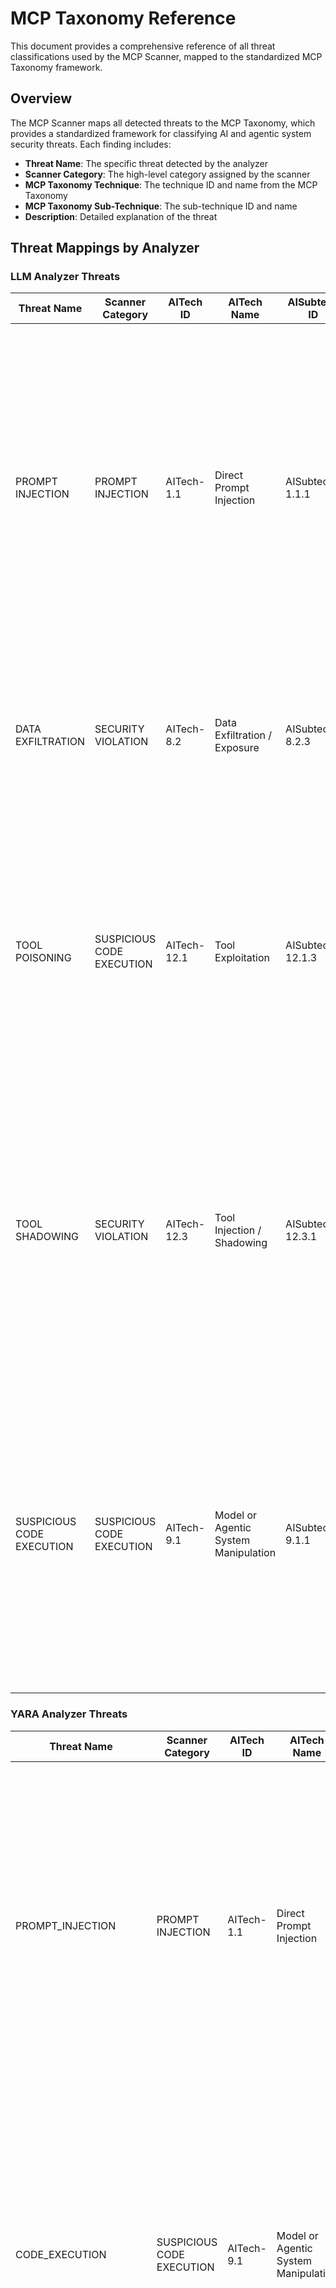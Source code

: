 # MCP Taxonomy Reference

This document provides a comprehensive reference of all threat classifications used by the MCP Scanner, mapped to the standardized MCP Taxonomy framework.

## Overview

The MCP Scanner maps all detected threats to the MCP Taxonomy, which provides a standardized framework for classifying AI and agentic system security threats. Each finding includes:

- **Threat Name**: The specific threat detected by the analyzer
- **Scanner Category**: The high-level category assigned by the scanner
- **MCP Taxonomy Technique**: The technique ID and name from the MCP Taxonomy
- **MCP Taxonomy Sub-Technique**: The sub-technique ID and name
- **Description**: Detailed explanation of the threat

## Threat Mappings by Analyzer

### LLM Analyzer Threats

| Threat Name | Scanner Category | AITech ID | AITech Name | AISubtech ID | AISubtech Name | Description |
|-------------|------------------|-----------|-------------|--------------|----------------|-------------|
| PROMPT INJECTION | PROMPT INJECTION | AITech-1.1 | Direct Prompt Injection | AISubtech-1.1.1 | Instruction Manipulation (Direct Prompt Injection) | Adversarial attack that attempts to alter or control the output of a LLM or other related systems by providing instructions (via prompt) that override existing instructions and/or bypass model alignment or guardrails. A prompt injection technique is any transformation that preserves the intent of the input. |
| DATA EXFILTRATION | SECURITY VIOLATION | AITech-8.2 | Data Exfiltration / Exposure | AISubtech-8.2.3 | Data Exfiltration via Agent Tooling | Unintentional and/or unauthorized exposure or exfiltration of sensitive information, such as private data, intellectual property, and proprietary algorithms. |
| TOOL POISONING | SUSPICIOUS CODE EXECUTION | AITech-12.1 | Tool Exploitation | AISubtech-12.1.3 | Tool Poisoning | Altering the configuration, dependencies, or outputs of legitimate MCP tools to manipulate their behavior or responses, resulting in deceptive outputs, privilege escalation, or propagation of corrupted data across interconnected agentic or model-driven systems. |
| TOOL SHADOWING | SECURITY VIOLATION | AITech-12.3 | Tool Injection / Shadowing | AISubtech-12.3.1 | Tool Shadowing | Disguising, substituting or duplicating legitimate tools within an MCP server or tool registry, enabling malicious tools with identical or similar identifiers to intercept or replace trusted tool calls, leading to unauthorized actions, data exfiltration, or redirection of legitimate operations. |
| SUSPICIOUS CODE EXECUTION | SUSPICIOUS CODE EXECUTION | AITech-9.1 | Model or Agentic System Manipulation | AISubtech-9.1.1 | Code Execution | Autonomously generating, interpreting, or executing code, leading to unsolicited or unauthorized code execution targeted to large language models (LLMs), or agentic frameworks, systems (including MCP, A2A) often include integrated code interpreter or tool execution components. |

### YARA Analyzer Threats

| Threat Name | Scanner Category | AITech ID | AITech Name | AISubtech ID | AISubtech Name | Description |
|-------------|------------------|-----------|-------------|--------------|----------------|-------------|
| PROMPT_INJECTION | PROMPT INJECTION | AITech-1.1 | Direct Prompt Injection | AISubtech-1.1.1 | Instruction Manipulation (Direct Prompt Injection) | Adversarial attack that attempts to alter or control the output of a LLM or other related systems by providing instructions (via prompt) that override existing instructions and/or bypass model alignment or guardrails. A prompt injection technique is any transformation that preserves the intent of the input. |
| CODE_EXECUTION | SUSPICIOUS CODE EXECUTION | AITech-9.1 | Model or Agentic System Manipulation | AISubtech-9.1.1 | Code Execution | Autonomously generating, interpreting, or executing code, leading to unsolicited or unauthorized code execution targeted to large language models (LLMs), or agentic frameworks, systems (including MCP, A2A) often include integrated code interpreter or tool execution components. |
| COMMAND_INJECTION | SUSPICIOUS CODE EXECUTION | AITech-1.4 | Injection Attacks (SQL, Command Execution, XSS) | AISubTech-1.4.1 | Injection Attacks (SQL, Command Execution, XSS) | Injecting malicious payloads such as SQL queries, command sequences, or scripts into MCP servers or tools that process model or user input, leading to data exposure, remote code execution, or compromise of the underlying system environment. |
| CREDENTIAL_HARVESTING | SECURITY VIOLATION | AITech-8.2 | Data Exfiltration / Exposure | AISubtech-8.2.3 | Data Exfiltration via Agent Tooling | Unintentional and/or unauthorized exposure or exfiltration of sensitive information, such as private data, intellectual property, and proprietary algorithms. |
| SCRIPT_INJECTION | SUSPICIOUS CODE EXECUTION | AITech-1.4 | Injection Attacks (SQL, Command Execution, XSS) | AISubTech-1.4.1 | Injection Attacks (SQL, Command Execution, XSS) | Injecting malicious payloads such as SQL queries, command sequences, or scripts into MCP servers or tools that process model or user input, leading to data exposure, remote code execution, or compromise of the underlying system environment. |
| SQL_INJECTION | SUSPICIOUS CODE EXECUTION | AITech-1.4 | Injection Attacks (SQL, Command Execution, XSS) | AISubTech-1.4.1 | Injection Attacks (SQL, Command Execution, XSS) | Injecting malicious payloads such as SQL queries, command sequences, or scripts into MCP servers or tools that process model or user input, leading to data exposure, remote code execution, or compromise of the underlying system environment. |
| SYSTEM_MANIPULATION | SECURITY VIOLATION | AITech-9.1 | Model or Agentic System Manipulation | AISubtech-9.1.2 | System Access | Manipulating or accessing underlying system resources without authorization, leading to unsolicited modification or deletion of files, registries, or permissions through model-driven or agent-executed commands system. |

### AI Defense API Analyzer Threats

| Threat Name | Scanner Category | AITech ID | AITech Name | AISubtech ID | AISubtech Name | Description |
|-------------|------------------|-----------|-------------|--------------|----------------|-------------|
| PROMPT INJECTION | PROMPT INJECTION | AITech-1.1 | Direct Prompt Injection | AISubtech-1.1.1 | Instruction Manipulation (Direct Prompt Injection) | Adversarial attack that attempts to alter or control the output of a LLM or other related systems by providing instructions (via prompt) that override existing instructions and/or bypass model alignment or guardrails. A prompt injection technique is any transformation that preserves the intent of the input. |
| HARASSMENT | SOCIAL ENGINEERING | AITech-15.1 | Output Manipulation | AISubtech-15.1.1 | Toxic / Unsafe / Inaccurate Content Generation | Generating or facilitating toxic, unsafe, or inaccurate content - such as text, images, or audio - that bypasses or subverts model safety guardrails, resulting from manipulated prompts, unsafe tool use, or compromised content moderation controls. |
| HATE SPEECH | SOCIAL ENGINEERING | AITech-15.1 | Output Manipulation | AISubtech-15.1.1 | Toxic / Unsafe / Inaccurate Content Generation | Generating or facilitating toxic, unsafe, or inaccurate content - such as text, images, or audio - that bypasses or subverts model safety guardrails, resulting from manipulated prompts, unsafe tool use, or compromised content moderation controls. |
| TOXIC CONTENT | SOCIAL ENGINEERING | AITech-15.1 | Output Manipulation | AISubtech-15.1.1 | Toxic / Unsafe / Inaccurate Content Generation | Generating or facilitating toxic, unsafe, or inaccurate content - such as text, images, or audio - that bypasses or subverts model safety guardrails, resulting from manipulated prompts, unsafe tool use, or compromised content moderation controls. |
| VIOLENCE | MALICIOUS BEHAVIOR | AITech-15.1 | Output Manipulation | AISubtech-15.1.1 | Toxic / Unsafe / Inaccurate Content Generation | Generating or facilitating toxic, unsafe, or inaccurate content - such as text, images, or audio - that bypasses or subverts model safety guardrails, resulting from manipulated prompts, unsafe tool use, or compromised content moderation controls. |
| SUSPICIOUS CODE EXECUTION | SUSPICIOUS CODE EXECUTION | AITech-9.1 | Model or Agentic System Manipulation | AISubtech-9.1.1 | Code Execution | Autonomously generating, interpreting, or executing code, leading to unsolicited or unauthorized code execution targeted to large language models (LLMs), or agentic frameworks, systems (including MCP, A2A) often include integrated code interpreter or tool execution components. |
| SOCIAL ENGINEERING | SOCIAL ENGINEERING | AITech-15.1 | Output Manipulation | AISubtech-15.1.1 | Toxic / Unsafe / Inaccurate Content Generation | Generating or facilitating toxic, unsafe, or inaccurate content - such as text, images, or audio - that bypasses or subverts model safety guardrails, resulting from manipulated prompts, unsafe tool use, or compromised content moderation controls. |
| MALICIOUS BEHAVIOR | MALICIOUS BEHAVIOR | AITech-15.1 | Output Manipulation | AISubtech-15.1.1 | Toxic / Unsafe / Inaccurate Content Generation | Generating or facilitating toxic, unsafe, or inaccurate content - such as text, images, or audio - that bypasses or subverts model safety guardrails, resulting from manipulated prompts, unsafe tool use, or compromised content moderation controls. |

## Scanner Categories

The scanner uses the following high-level categories to group threats:

| Category | Description |
|----------|-------------|
| PROMPT INJECTION | Attacks that manipulate prompts to alter LLM behavior |
| SUSPICIOUS CODE EXECUTION | Threats involving unauthorized code execution |
| SECURITY VIOLATION | General security violations including data exfiltration and unauthorized access |
| SOCIAL ENGINEERING | Threats involving manipulation or toxic content generation |
| MALICIOUS BEHAVIOR | Harmful or malicious activities |

## MCP Taxonomy Techniques

### Core Techniques Referenced

| Technique ID | Technique Name | Description |
|--------------|----------------|-------------|
| AITech-1.1 | Direct Prompt Injection | Attacks that directly manipulate prompts |
| AITech-1.4 | Injection Attacks (SQL, Command Execution, XSS) | Various injection attack vectors |
| AITech-8.2 | Data Exfiltration / Exposure | Unauthorized data access and exfiltration |
| AITech-9.1 | Model or Agentic System Manipulation | Manipulation of AI systems and agents |
| AITech-12.1 | Tool Exploitation | Exploitation of MCP tools |
| AITech-12.3 | Tool Injection / Shadowing | Tool-based attacks |
| AITech-15.1 | Output Manipulation | Manipulation of AI outputs |

## Accessing Taxonomy Information

### CLI Output

When using the CLI with `--detailed` flag, taxonomy information is displayed for each finding:

```bash
mcp-scanner --analyzers llm --detailed remote --server-url http://127.0.0.1:8000/mcp
```

Output includes:
```
Technique: AITech-1.1 - Direct Prompt Injection
Sub-Technique: AISubtech-1.1.1 - Instruction Manipulation (Direct Prompt Injection)
Description: Adversarial attack that attempts to alter or control...
```

### SDK Access

Access taxonomy information programmatically:

```python
for finding in result.findings:
    if hasattr(finding, 'mcp_taxonomy') and finding.mcp_taxonomy:
        taxonomy = finding.mcp_taxonomy
        print(f"Technique: {taxonomy.get('aitech')} - {taxonomy.get('aitech_name')}")
        print(f"Sub-Technique: {taxonomy.get('aisubtech')} - {taxonomy.get('aisubtech_name')}")
        print(f"Description: {taxonomy.get('description')}")
```

### REST API Response

The REST API returns taxonomy in a hierarchical structure:

```json
{
  "threats": {
    "items": [
      {
        "technique_id": "AITech-1.1",
        "technique_name": "Direct Prompt Injection",
        "items": [
          {
            "sub_technique_id": "AISubtech-1.1.1",
            "sub_technique_name": "Instruction Manipulation (Direct Prompt Injection)",
            "max_severity": "HIGH",
            "description": "Adversarial attack that attempts to alter or control..."
          }
        ]
      }
    ]
  }
}
```

## References

- [MCP Scanner Documentation](https://github.com/cisco-ai-defense/mcp-scanner)
- [Cisco AI Defense](https://www.cisco.com/site/us/en/products/security/ai-defense/index.html)

